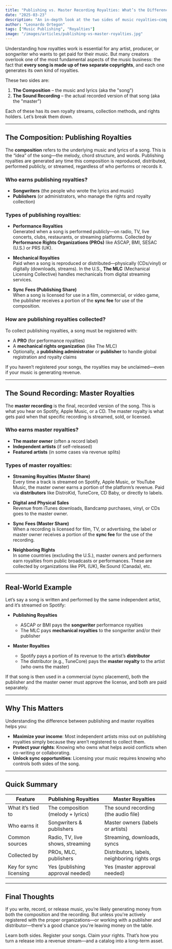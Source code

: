 ```yaml
---
title: "Publishing vs. Master Recording Royalties: What’s the Difference?"
date: "2025-03-23"
description: "An in-depth look at the two sides of music royalties—composition and recording—and how each earns money through streams, syncs, and more."
author: "Leonardo Ortegon"
tags: ["Music Publishing", "Royalties"]
image: "/images/articles/publishing-vs-master-royalties.jpg"
---
```


Understanding how royalties work is essential for any artist, producer, or songwriter who wants to get paid for their music. But many creators overlook one of the most fundamental aspects of the music business: the fact that **every song is made up of two separate copyrights**, and each one generates its own kind of royalties.

These two sides are:

1. **The Composition** – the music and lyrics (aka the "song")
2. **The Sound Recording** – the actual recorded version of that song (aka the "master")

Each of these has its own royalty streams, collection methods, and rights holders. Let’s break them down.

---

## The Composition: Publishing Royalties

The **composition** refers to the underlying music and lyrics of a song. This is the “idea” of the song—the melody, chord structure, and words. Publishing royalties are generated any time this composition is reproduced, distributed, performed publicly, or streamed, regardless of who performs or records it.

### Who earns publishing royalties?
- **Songwriters** (the people who wrote the lyrics and music)
- **Publishers** (or administrators, who manage the rights and royalty collection)

### Types of publishing royalties:

- **Performance Royalties**  
  Generated when a song is performed publicly—on radio, TV, live concerts, clubs, restaurants, or streaming platforms. Collected by **Performance Rights Organizations (PROs)** like ASCAP, BMI, SESAC (U.S.) or PRS (UK).

- **Mechanical Royalties**  
  Paid when a song is reproduced or distributed—physically (CDs/vinyl) or digitally (downloads, streams). In the U.S., **The MLC** (Mechanical Licensing Collective) handles mechanicals from digital streaming services.

- **Sync Fees (Publishing Share)**  
  When a song is licensed for use in a film, commercial, or video game, the publisher receives a portion of the **sync fee** for use of the composition.

### How are publishing royalties collected?
To collect publishing royalties, a song must be registered with:
- A **PRO** (for performance royalties)
- A **mechanical rights organization** (like The MLC)
- Optionally, a **publishing administrator** or **publisher** to handle global registration and royalty claims

If you haven’t registered your songs, the royalties may be unclaimed—even if your music is generating revenue.

---

## The Sound Recording: Master Royalties

The **master recording** is the final, recorded version of the song. This is what you hear on Spotify, Apple Music, or a CD. The master royalty is what gets paid when that specific recording is streamed, sold, or licensed.

### Who earns master royalties?
- **The master owner** (often a record label)
- **Independent artists** (if self-released)
- **Featured artists** (in some cases via revenue splits)

### Types of master royalties:

- **Streaming Royalties (Master Share)**  
  Every time a track is streamed on Spotify, Apple Music, or YouTube Music, the master owner earns a portion of the platform’s revenue. Paid via **distributors** like DistroKid, TuneCore, CD Baby, or directly to labels.

- **Digital and Physical Sales**  
  Revenue from iTunes downloads, Bandcamp purchases, vinyl, or CDs goes to the master owner.

- **Sync Fees (Master Share)**  
  When a recording is licensed for film, TV, or advertising, the label or master owner receives a portion of the **sync fee** for the use of the recording.

- **Neighboring Rights**  
  In some countries (excluding the U.S.), master owners and performers earn royalties from public broadcasts or performances. These are collected by organizations like PPL (UK), Re:Sound (Canada), etc.

---

## Real-World Example

Let’s say a song is written and performed by the same independent artist, and it’s streamed on Spotify:

- **Publishing Royalties**
  - ASCAP or BMI pays the **songwriter** performance royalties
  - The MLC pays **mechanical royalties** to the songwriter and/or their publisher

- **Master Royalties**
  - Spotify pays a portion of its revenue to the artist’s **distributor**
  - The distributor (e.g., TuneCore) pays the **master royalty** to the artist (who owns the master)

If that song is then used in a commercial (sync placement), both the publisher and the master owner must approve the license, and both are paid separately.

---

## Why This Matters

Understanding the difference between publishing and master royalties helps you:

- **Maximize your income**: Most independent artists miss out on publishing royalties simply because they aren’t registered to collect them.
- **Protect your rights**: Knowing who owns what helps avoid conflicts when co-writing or collaborating.
- **Unlock sync opportunities**: Licensing your music requires knowing who controls both sides of the song.

---

## Quick Summary

| Feature                      | Publishing Royalties                         | Master Royalties                           |
|-----------------------------|----------------------------------------------|--------------------------------------------|
| What it’s tied to           | The composition (melody + lyrics)            | The sound recording (the audio file)       |
| Who earns it                | Songwriters & publishers                     | Master owners (labels or artists)          |
| Common sources              | Radio, TV, live shows, streaming             | Streaming, downloads, syncs                |
| Collected by                | PROs, MLC, publishers                        | Distributors, labels, neighboring rights orgs |
| Key for sync licensing      | Yes (publishing approval needed)             | Yes (master approval needed)               |

---

## Final Thoughts

If you write, record, or release music, you’re likely generating money from both the composition and the recording. But unless you're actively registered with the proper organizations—or working with a publisher and distributor—there's a good chance you're leaving money on the table.

Learn both sides. Register your songs. Claim your rights. That’s how you turn a release into a revenue stream—and a catalog into a long-term asset.